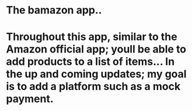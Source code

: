 # The bamazon app..
# Throughout this app, similar to the Amazon official app; youll be able to add products to a list of items... In the up and coming updates; my goal is to add a platform such as a mock payment. 